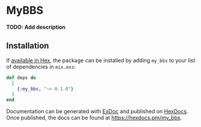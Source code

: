 # MyBBS

**TODO: Add description**

## Installation

If [available in Hex](https://hex.pm/docs/publish), the package can be installed
by adding `my_bbs` to your list of dependencies in `mix.exs`:

```elixir
def deps do
  [
    {:my_bbs, "~> 0.1.0"}
  ]
end
```

Documentation can be generated with [ExDoc](https://github.com/elixir-lang/ex_doc)
and published on [HexDocs](https://hexdocs.pm). Once published, the docs can
be found at <https://hexdocs.pm/my_bbs>.

